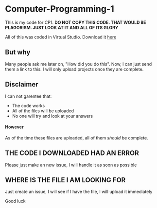 # Computer-Programming-1
This is my code for CP1. **DO NOT COPY THIS CODE. THAT WOULD BE PLAGORISM. JUST LOOK AT IT AND ALL OF ITS GLORY**

All of this was coded in Virtual Studio. Download it [here](https://www.visualstudio.com/post-download-vs?sku=community&clcid=0x409&downloadrename=true#) 
## But why
Many people ask me later on, "How did you do this". Now, I can just send them a link to this. I will only upload projects once they are complete.
## Disclaimer
I can not garentee that:
- The code works
- All of the files will be uploaded
- No one will try and look at your answers

#### However
As of the time these files are uploaded, all of them *should* be complete.

## **THE CODE I DOWNLOADED HAD AN ERROR**
Please just make an new issue, I will handle it as soon as possible

## **WHERE IS THE FILE I AM LOOKING FOR**
Just create an issue, I will see if I have the file, I will upload it immediately

Good luck
